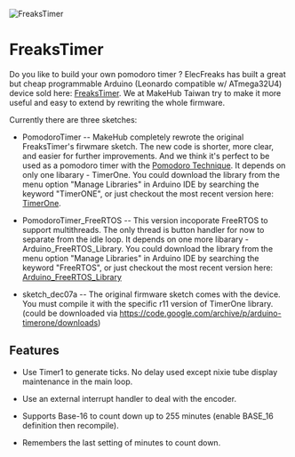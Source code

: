 ![FreaksTimer](http://www.elecfreaks.com/wiki/images/a/a0/Freakstimer.png)

# FreaksTimer

Do you like to build your own pomodoro timer ? ElecFreaks has built a great but cheap programmable Arduino (Leonardo compatible w/ ATmega32U4) device sold here: [FreaksTimer](http://www.elecfreaks.com/estore/freakstimer.html). We at MakeHub Taiwan try to make it more useful and easy to extend by rewriting the whole firmware.

Currently there are three sketches:

- PomodoroTimer -- MakeHub completely rewrote the original FreaksTimer's firwmare sketch. The new code is shorter, more clear, and easier for further improvements. And we think it's perfect to be used as a pomodoro timer with the [Pomodoro Technique](http://pomodorotechnique.com). It depends on only one libarary - TimerOne. You could download the library from the menu option "Manage Libraries" in Arduino IDE by searching the keyword "TimerONE", or just checkout the most recent version here: [TimerOne](https://github.com/PaulStoffregen/TimerOne).

- PomodoroTimer\_FreeRTOS -- This version incoporate FreeRTOS to support multithreads. The only thread is button handler for now to separate from the idle loop. It depends on one more libarary - Arduino\_FreeRTOS\_Library. You could download the library from the menu option "Manage Libraries" in Arduino IDE by searching the keyword "FreeRTOS", or just checkout the most recent version here: [Arduino_FreeRTOS_Library](https://github.com/feilipu/Arduino_FreeRTOS_Library)

- sketch_dec07a -- The original firmware sketch comes with the device. You must compile it with the specific r11 version of TimerOne library. (could be downloaded via https://code.google.com/archive/p/arduino-timerone/downloads)

## Features

- Use Timer1 to generate ticks. No delay used except nixie tube display maintenance in the main loop.

- Use an external interrupt handler to deal with the encoder.

- Supports Base-16 to count down up to 255 minutes (enable BASE_16 definition then recompile).

- Remembers the last setting of minutes to count down.
